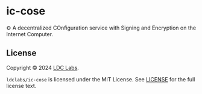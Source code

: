 # ic-cose
⚙️ A decentralized COnfiguration service with Signing and Encryption on the Internet Computer.

## License
Copyright © 2024 [LDC Labs](https://github.com/ldclabs).

`ldclabs/ic-cose` is licensed under the MIT License. See [LICENSE](LICENSE-MIT) for the full license text.